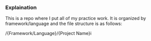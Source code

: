 ### Explaination
This is a repo where I put all of my practice work. It is organized by framework/language and the file structure is as follows:

/{Framework/Language}/{Project Name}i
